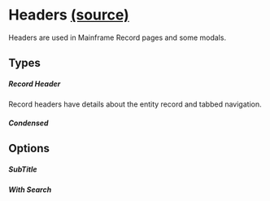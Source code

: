 Headers [(source)](https://github.com/bullhorn/novo-elements/blob/master/projects/elements/components/header)
=============================================================================================

Headers are used in Mainframe Record pages and some modals.

Types
-----

##### Record Header

Record headers have details about the entity record and tabbed navigation.

<code-example example="basic-header"></code-example>

##### Condensed

<code-example example="condensed-header"></code-example>

Options
-------

##### SubTitle

<code-example example="header-subtitle"></code-example>

##### With Search

<code-example example="header-searchbar"></code-example>